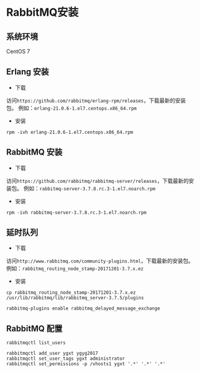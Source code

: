 # RabbitMQ安装

## 系统环境

CentOS 7

## Erlang 安装

* 下载

访问`https://github.com/rabbitmq/erlang-rpm/releases`，下载最新的安装包。
例如：`erlang-21.0.6-1.el7.centops.x86_64.rpm`

* 安装

```
rpm -ivh erlang-21.0.6-1.el7.centops.x86_64.rpm
```

## RabbitMQ 安装

* 下载

访问`https://github.com/rabbitmq/rabbitmq-server/releases`，下载最新的安装包。
例如：`rabbitmq-server-3.7.8.rc.3-1.el7.noarch.rpm`

* 安装

```
rpm -ivh rabbitmq-server-3.7.8.rc.3-1.el7.noarch.rpm
```

## 延时队列

* 下载

访问`http://www.rabbitmq.com/community-plugins.html`，下载最新的安装包。
例如：`rabbitmq_routing_node_stamp-20171201-3.7.x.ez`

* 安装

```shell
cp rabbitmq_routing_node_stamp-20171201-3.7.x.ez /usr/lib/rabbitmq/lib/rabbitmq_server-3.7.5/plugins

rabbitmq-plugins enable rabbitmq_delayed_message_exchange
```

## RabbitMQ 配置

```
rabbitmqctl list_users

rabbitmqctl add_user ygxt ygyg2017
rabbitmqctl set_user_tags ygxt administrator
rabbitmqctl set_permissions -p /vhosts1 ygxt '.*' '.*' '.*'
```

